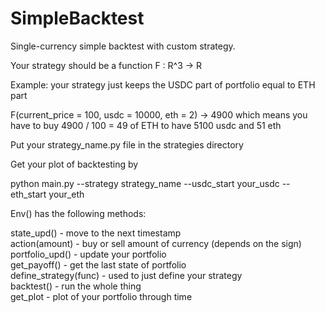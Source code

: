 # SimpleBacktest
Single-currency simple backtest with custom strategy.

Your strategy should be a function F : R^3 -> R

Example: your strategy just keeps the USDC part
of portfolio equal to ETH part

F(current_price = 100, usdc = 10000, eth = 2) -> 4900
which means
you have to buy 4900 / 100 = 49
of ETH to have 5100 usdc and 51 eth

Put your strategy_name.py file in the strategies directory

Get your plot of backtesting by 

python main.py --strategy strategy_name --usdc_start your_usdc --eth_start your_eth

Env() has the following methods: 

state_upd() - move to the next timestamp\
action(amount) - buy or sell amount of currency (depends on the sign)\
portfolio_upd() - update your portfolio\
get_payoff() - get the last state of portfolio\
define_strategy(func) - used to just define your strategy\
backtest() - run the whole thing \
get_plot - plot of your portfolio through time
